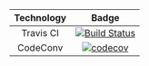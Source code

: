 | Technology | Badge |
|:-----------:|:-----:|
| Travis CI | [![Build Status](https://travis-ci.org/igorsas/CIProject.svg?branch=master)](https://travis-ci.org/igorsas/CIProject) |
| CodeConv | [![codecov](https://codecov.io/gh/igorsas/CIProject/branch/master/graph/badge.svg)](https://codecov.io/gh/igorsas/CIProject) |
